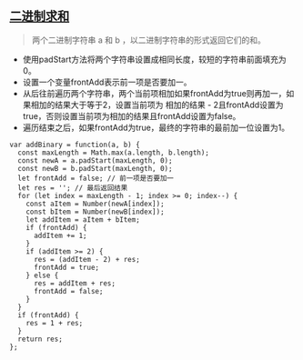 ## [二进制求和](https://leetcode.cn/problems/add-binary/)
> 两个二进制字符串 a 和 b ，以二进制字符串的形式返回它们的和。

- 使用padStart方法将两个字符串设置成相同长度，较短的字符串前面填充为0。
- 设置一个变量frontAdd表示前一项是否要加一。
- 从后往前遍历两个字符串，两个当前项相加如果frontAdd为true则再加一，如果相加的结果大于等于2，设置当前项为 相加的结果 - 2且frontAdd设置为true，否则设置当前项为相加的结果且frontAdd设置为false。
- 遍历结束之后，如果frontAdd为true，最终的字符串的最前加一位设置为1。
```
var addBinary = function(a, b) {
  const maxLength = Math.max(a.length, b.length);
  const newA = a.padStart(maxLength, 0);
  const newB = b.padStart(maxLength, 0);
  let frontAdd = false; // 前一项是否要加一
  let res = ''; // 最后返回结果
  for (let index = maxLength - 1; index >= 0; index--) {
    const aItem = Number(newA[index]);
    const bItem = Number(newB[index]);
    let addItem = aItem + bItem;
    if (frontAdd) {
      addItem += 1;
    }
    if (addItem >= 2) {
      res = (addItem - 2) + res;
      frontAdd = true;
    } else {
      res = addItem + res;
      frontAdd = false;
    }
  }
  if (frontAdd) {
    res = 1 + res; 
  }
  return res;
};
```